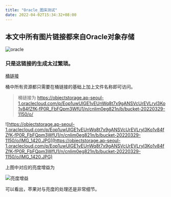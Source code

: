 ```yaml
---
title: "Oracle_图床测试"
date: 2022-04-02T15:34:32+08:00
---
```

## 本文中所有图片链接都来自Oracle对象存储
![oracle](https://objectstorage.ap-seoul-1.oraclecloud.com/p/DkmBWG3C7bJ9sThoNqhXu_k0aGals8XsrkQpNdIrTngzmiP5rxOcEH4HRrM-g_Mc/n/cnlim0eg821n/b/bucket-20220329-1150/o/imgTest5f38b1e0fd7921f2bdd4af0db6bf810f.JPG)

### 只是这链接的生成太过繁琐。

[桶链接](https://objectstorage.ap-seoul-1.oraclecloud.com/p/Eop1uwUlGE1vEUnWq8t7x9gANSVcUrEVLryl3Ko1v84fZfK-fP0R_FbFQpm3WfU1/n/cnlim0eg821n/b/bucket-20220329-1150/o/)

桶中所有资源都只需要在桶链接的基础上加上文件名称即可访问。
> 桶链接为 https://objectstorage.ap-seoul-1.oraclecloud.com/p/Eop1uwUlGE1vEUnWq8t7x9gANSVcUrEVLryl3Ko1v84fZfK-fP0R_FbFQpm3WfU1/n/cnlim0eg821n/b/bucket-20220329-1150/o/

![https://objectstorage.ap-seoul-1.oraclecloud.com/p/Eop1uwUlGE1vEUnWq8t7x9gANSVcUrEVLryl3Ko1v84fZfK-fP0R_FbFQpm3WfU1/n/cnlim0eg821n/b/bucket-20220329-1150/o/IMG_1420.JPG](https://objectstorage.ap-seoul-1.oraclecloud.com/p/Eop1uwUlGE1vEUnWq8t7x9gANSVcUrEVLryl3Ko1v84fZfK-fP0R_FbFQpm3WfU1/n/cnlim0eg821n/b/bucket-20220329-1150/o/IMG_1420.JPG)

上图中对应的亮度增益为

![亮度增益](https://objectstorage.ap-seoul-1.oraclecloud.com/p/Eop1uwUlGE1vEUnWq8t7x9gANSVcUrEVLryl3Ko1v84fZfK-fP0R_FbFQpm3WfU1/n/cnlim0eg821n/b/bucket-20220329-1150/o/mp1420.jpg)

可以看出，苹果对与亮度的处理还是非常细节。